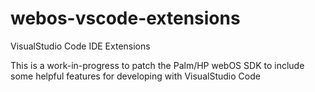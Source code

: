 # webos-vscode-extensions
VisualStudio Code IDE Extensions

This is a work-in-progress to patch the Palm/HP webOS SDK to include some helpful features for developing with VisualStudio Code